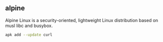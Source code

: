 alpine
-

Alpine Linux is a security-oriented, lightweight Linux distribution based on musl libc and busybox.

````sh
apk add --update curl
````
